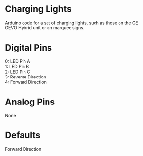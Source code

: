 # Charging Lights
Arduino code for a set of charging lights, such as those on the GE\
GEVO Hybrid unit or on marquee signs.

# Digital Pins
0: LED Pin A\
1: LED Pin B\
2: LED Pin C\
3: Reverse Direction\
4: Forward Direction

# Analog Pins
None

# Defaults
Forward Direction
